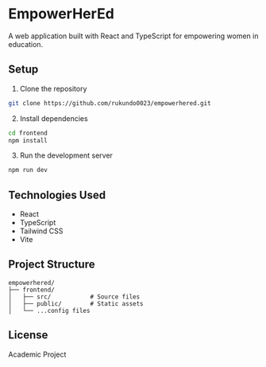 
# EmpowerHerEd

A web application built with React and TypeScript for empowering women in education.

## Setup

1. Clone the repository
```bash
git clone https://github.com/rukundo0023/empowerhered.git
```

2. Install dependencies
```bash
cd frontend
npm install
```

3. Run the development server
```bash
npm run dev
```

## Technologies Used

- React
- TypeScript
- Tailwind CSS
- Vite

## Project Structure

```
empowerhered/
├── frontend/
│   ├── src/           # Source files
│   ├── public/        # Static assets
│   └── ...config files
```

## License

Academic Project
